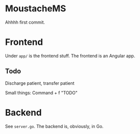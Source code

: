 # MoustacheMS

Ahhhh first commit.

# Frontend

Under `app/` is the frontend stuff.  The frontend is an Angular app.

## Todo

Discharge patient, transfer patient

Small things: Command + f "TODO"

# Backend

See `server.go`.  The backend is, obviously, in Go.
